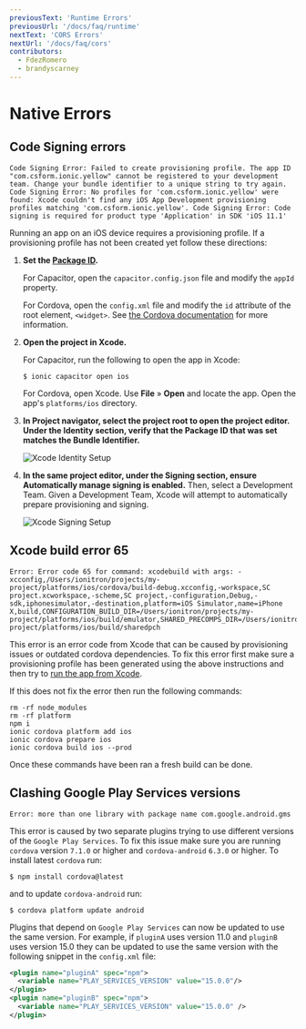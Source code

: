 ```yaml
---
previousText: 'Runtime Errors'
previousUrl: '/docs/faq/runtime'
nextText: 'CORS Errors'
nextUrl: '/docs/faq/cors'
contributors:
  - FdezRomero
  - brandyscarney
---
```


# Native Errors

## Code Signing errors

```shell
Code Signing Error: Failed to create provisioning profile. The app ID "com.csform.ionic.yellow" cannot be registered to your development team. Change your bundle identifier to a unique string to try again. Code Signing Error: No profiles for 'com.csform.ionic.yellow' were found: Xcode couldn't find any iOS App Development provisioning profiles matching 'com.csform.ionic.yellow'. Code Signing Error: Code signing is required for product type 'Application' in SDK 'iOS 11.1'
```

Running an app on an iOS device requires a provisioning profile. If a provisioning profile has not been created yet follow these directions:

1. **Set the [Package ID](/docs/faq/glossary#package-id).**
    
    For Capacitor, open the `capacitor.config.json` file and modify the `appId` property.
    
    For Cordova, open the `config.xml` file and modify the `id` attribute of the root element, `<widget>`. See [the Cordova documentation](https://cordova.apache.org/docs/en/latest/config_ref/#widget) for more information.

2. **Open the project in **Xcode**.**
    
    For Capacitor, run the following to open the app in Xcode:

    ```shell
    $ ionic capacitor open ios
    ```

    For Cordova, open Xcode. Use **File** &raquo; **Open** and locate the app. Open the app's `platforms/ios` directory.
    

3. **In **Project navigator**, select the project root to open the project editor. Under the **Identity** section, verify that the Package ID that was set matches the Bundle Identifier.**
    
    ![Xcode Identity Setup](/docs/assets/img/running/ios-xcode-identity-setup.png)

4. **In the same project editor, under the **Signing** section, ensure **Automatically manage signing** is enabled.** Then, select a Development Team. Given a Development Team, Xcode will attempt to automatically prepare provisioning and signing.
    
    ![Xcode Signing Setup](/docs/assets/img/running/ios-xcode-signing-setup.png)

## Xcode build error 65

```shell
Error: Error code 65 for command: xcodebuild with args: -xcconfig,/Users/ionitron/projects/my-project/platforms/ios/cordova/build-debug.xcconfig,-workspace,SC project.xcworkspace,-scheme,SC project,-configuration,Debug,-sdk,iphonesimulator,-destination,platform=iOS Simulator,name=iPhone X,build,CONFIGURATION_BUILD_DIR=/Users/ionitron/projects/my-project/platforms/ios/build/emulator,SHARED_PRECOMPS_DIR=/Users/ionitron/projects/my-project/platforms/ios/build/sharedpch
```

This error is an error code from Xcode that can be caused by provisioning issues or outdated cordova dependencies. To fix this error first make sure a provisioning profile has been generated using the above instructions and then try to [run the app from Xcode](/docs/building/ios#running-with-xcode).

If this does not fix the error then run the following commands:

```shell
rm -rf node_modules
rm -rf platform
npm i
ionic cordova platform add ios
ionic cordova prepare ios
ionic cordova build ios --prod
```

Once these commands have been ran a fresh build can be done.

## Clashing Google Play Services versions

```shell
Error: more than one library with package name com.google.android.gms
```

This error is caused by two separate plugins trying to use different versions of the `Google Play Services`. To fix this issue make sure you are running `cordova` version `7.1.0` or higher and `cordova-android` `6.3.0` or higher. To install latest `cordova` run:

```shell
$ npm install cordova@latest
```

and to update `cordova-android` run:

```shell
$ cordova platform update android
```

Plugins that depend on `Google Play Services` can now be updated to use the same version. For example, if `pluginA` uses version 11.0 and `pluginB` uses version 15.0 they can be updated to use the same version with the following snippet in the `config.xml` file:

```xml
<plugin name="pluginA" spec="npm">
  <variable name="PLAY_SERVICES_VERSION" value="15.0.0"/>
</plugin>
<plugin name="pluginB" spec="npm">
  <variable name="PLAY_SERVICES_VERSION" value="15.0.0" />
</plugin>
```